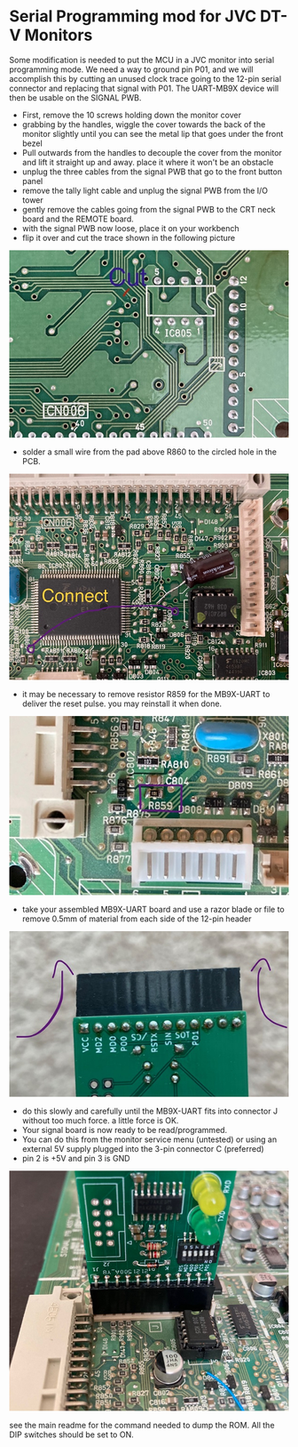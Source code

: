 # Serial Programming mod for JVC DT-V Monitors
Some modification is needed to put the MCU in a JVC monitor into serial programming mode. 
We need a way to ground pin P01, and we will accomplish this by cutting an unused clock trace going to the 12-pin serial connector and replacing that signal with P01.
The UART-MB9X device will then be usable on the SIGNAL PWB. 

 - First, remove the 10 screws holding down the monitor cover
 - grabbing by the handles, wiggle the cover towards the back of the monitor slightly until you can see the metal lip that goes under the front bezel
 - Pull outwards from the handles to decouple the cover from the monitor and lift it straight up and away. place it where it won't be an obstacle
 - unplug the three cables from the signal PWB that go to the front button panel
 - remove the tally light cable and unplug the signal PWB from the I/O tower
 - gently remove the cables going from the signal PWB to the CRT neck board and the REMOTE board.
 - with the signal PWB now loose, place it on your workbench
 - flip it over and cut the trace shown in the following picture

![cut](cut.jpg)
 - solder a small wire from the pad above R860 to the circled hole in the PCB.
 
![patch](patch.jpg) 
  - it may be necessary to remove resistor R859 for the MB9X-UART to deliver the reset pulse. you may reinstall it when done.
  
  ![R859](resetsmall.jpg)
 - take your assembled MB9X-UART board and use a razor blade or file to remove 0.5mm of material from each side of the 12-pin header
 
 ![file](file.jpg)
 - do this slowly and carefully until the MB9X-UART fits into connector J without too much force. a little force is OK.
 - Your signal board is now ready to be read/programmed. 
  - You can do this from the monitor service menu (untested) or using an external 5V supply plugged into the 3-pin connector C (preferred)
   - pin 2 is +5V and pin 3 is GND

![plugged](plugged.jpg)

see the main readme for the command needed to dump the ROM. All the DIP switches should be set to ON.
